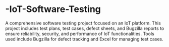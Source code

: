 # -IoT-Software-Testing
A comprehensive software testing project focused on an IoT platform. This project includes test plans, test cases, defect sheets, and Bugzilla reports to ensure reliability, security, and performance of IoT functionalities. Tools used include Bugzilla for defect tracking and Excel for managing test cases.

